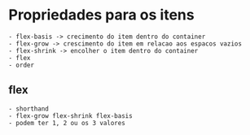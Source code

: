# Propriedades para os itens
    - flex-basis -> crecimento do item dentro do container
    - flex-grow -> crescimento do item em relacao aos espacos vazios
    - flex-shrink -> encolher o item dentro do container
    - flex
    - order

## flex
    - shorthand
    - flex-grow flex-shrink flex-basis
    - podem ter 1, 2 ou os 3 valores